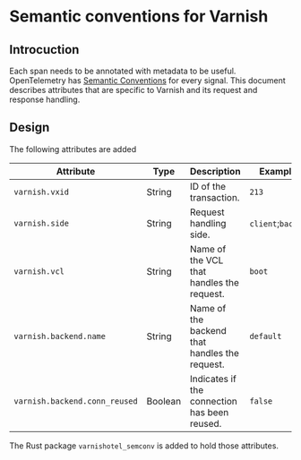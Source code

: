 # Semantic conventions for Varnish

## Introcuction

Each span needs to be annotated with metadata to be useful. OpenTelemetry has [Semantic Conventions](https://opentelemetry.io/docs/specs/semconv/general/trace/)
for every signal. This document describes attributes that are specific to Varnish and its request and 
response handling.

## Design

The following attributes are added 

| Attribute                     | Type    | Description                                   | Examples           |
|-------------------------------|---------|-----------------------------------------------|--------------------|
| `varnish.vxid`                | String  | ID of the transaction.                        | `213`              |
| `varnish.side`                | String  | Request handling side.                        | `client`;`backend` |
| `varnish.vcl`                 | String  | Name of the VCL that handles the request.     | `boot`             |
| `varnish.backend.name`        | String  | Name of the backend that handles the request. | `default`          |
| `varnish.backend.conn_reused` | Boolean | Indicates if the connection has been reused.  | `false`            |

The Rust package `varnishotel_semconv` is added to hold those attributes. 